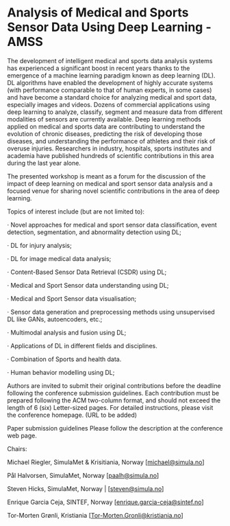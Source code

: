 # Analysis of Medical and Sports Sensor Data Using Deep Learning - AMSS

The development of intelligent medical and sports data analysis systems has experienced a significant boost in recent years thanks to the emergence of a machine learning paradigm known as deep learning (DL). DL algorithms have enabled the development of highly accurate systems (with performance comparable to that of human experts, in some cases) and have become a standard choice for analyzing medical and sport data, especially images and videos. Dozens of commercial applications using deep learning to analyze, classify, segment and measure data from different modalities of sensors are currently available. Deep learning methods applied on medical and sports data are contributing to understand the evolution of chronic diseases, predicting the risk of developing those diseases, and understanding the performance of athletes and their risk of overuse injuries. Researchers in industry, hospitals, sports institutes and academia have published hundreds of scientific contributions in this area during the last year alone.
 
The presented workshop is meant as a forum for the discussion of the impact of deep learning on medical and sport sensor data analysis and a focused venue for sharing novel scientific contributions in the area of deep learning.
 
Topics of interest include (but are not limited to):

·       Novel approaches for medical and sport sensor data classification, event detection, segmentation, and abnormality detection using DL;

·       DL for injury analysis;

·       DL for image medical data analysis;

·       Content-Based Sensor Data Retrieval (CSDR) using DL;

·       Medical and Sport Sensor data understanding using DL;

·       Medical and Sport Sensor data visualisation;

·       Sensor data generation and preprocessing methods using unsupervised DL like GANs,  autoencoders, etc.;

·       Multimodal analysis and fusion using DL;

·       Applications of DL in different fields and disciplines.

·       Combination  of Sports and health data.

·       Human behavior modelling using DL;

Authors are invited to submit their original contributions before the deadline following the conference submission guidelines. Each contribution must be prepared following the ACM two-column format, and should not exceed the length of 6 (six) Letter-sized pages. For detailed instructions, please visit the conference homepage. (URL to be added)
 
Paper submission guidelines
Please follow the description at the conference web page. 
 
Chairs:

Michael Riegler, SimulaMet & Krisitiania, Norway         	[michael@simula.no]

Pål Halvorsen, SimulaMet, Norway 					[paalh@simula.no]

Steven Hicks, SimulaMet, Norway		|			[steven@simula.no]

Enrique Garcia Ceja, SINTEF, Norway		        [enrique.garcia-ceja@sintef.no]

Tor-Morten Grønli, Kristiania [Tor-Morten.Gronli@kristiania.no]


